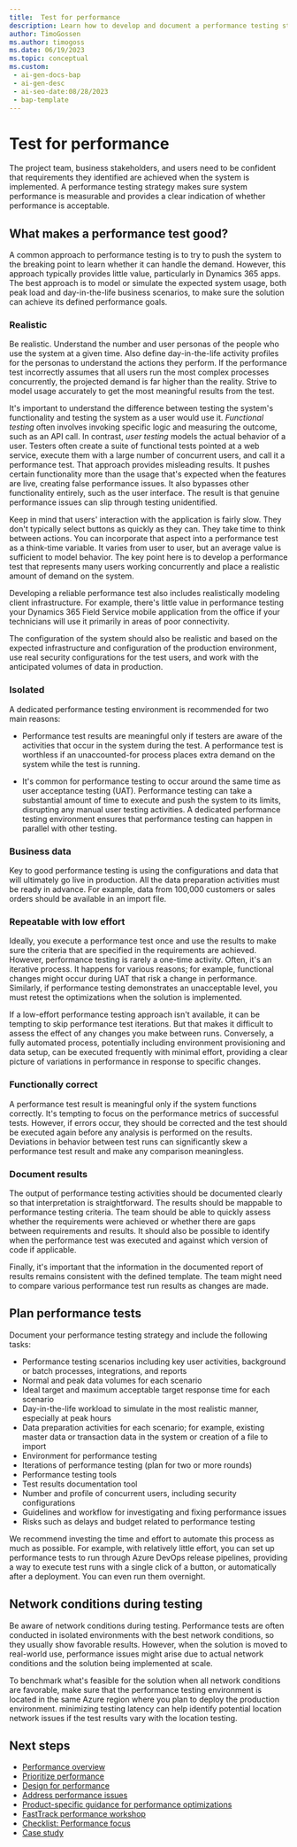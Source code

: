 ```yaml
---
title:  Test for performance
description: Learn how to develop and document a performance testing strategy to model expected system usage and achieve the defined performance goals of your Dynamics 365 solutions.
author: TimoGossen
ms.author: timogoss
ms.date: 06/19/2023
ms.topic: conceptual
ms.custom:
 - ai-gen-docs-bap
 - ai-gen-desc
 - ai-seo-date:08/28/2023
 - bap-template
---
```


# Test for performance

The project team, business stakeholders, and users need to be confident that requirements they identified are achieved when the system is implemented. A performance testing strategy makes sure system performance is measurable and provides a clear indication of whether performance is acceptable.

## What makes a performance test good?

A common approach to performance testing is to try to push the system to the breaking point to learn whether it can handle the demand. However, this approach typically provides little value, particularly in Dynamics 365 apps. The best approach is to model or simulate the expected system usage, both peak load and day-in-the-life business scenarios, to make sure the solution can achieve its defined performance goals.

### Realistic

Be realistic. Understand the number and user personas of the people who use the system at a given time. Also define day-in-the-life activity profiles for the personas to understand the actions they perform. If the performance test incorrectly assumes that all users run the most complex processes concurrently, the projected demand is far higher than the reality. Strive to model usage accurately to get the most meaningful results from the test.

It's important to understand the difference between testing the system's functionality and testing the system as a user would use it. *Functional testing* often involves invoking specific logic and measuring the outcome, such as an API call. In contrast, *user testing* models the actual behavior of a user. Testers often create a suite of functional tests pointed at a web service, execute them with a large number of concurrent users, and call it a performance test. That approach provides misleading results. It pushes certain functionality more than the usage that's expected when the features are live, creating false performance issues. It also bypasses other functionality entirely, such as the user interface. The result is that genuine performance issues can slip through testing unidentified.

Keep in mind that users' interaction with the application is fairly slow. They don't typically select buttons as quickly as they can. They take time to think between actions. You can incorporate that aspect into a performance test as a think-time variable. It varies from user to user, but an average value is sufficient to model behavior. The key point here is to develop a performance test that represents many users working concurrently and place a realistic amount of demand on the system.

Developing a reliable performance test also includes realistically modeling client infrastructure. For example, there's little value in performance testing your Dynamics 365 Field Service mobile application from the office if your technicians will use it primarily in areas of poor connectivity.

The configuration of the system should also be realistic and based on the expected infrastructure and configuration of the production environment, use real security configurations for the test users, and work with the anticipated volumes of data in production.

### Isolated

A dedicated performance testing environment is recommended for two main reasons:

- Performance test results are meaningful only if testers are aware of the activities that occur in the system during the test. A performance test is worthless if an unaccounted-for process places extra demand on the system while the test is running.

- It's common for performance testing to occur around the same time as user acceptance testing (UAT). Performance testing can take a substantial amount of time to execute and push the system to its limits, disrupting any manual user testing activities. A dedicated performance testing environment ensures that performance testing can happen in parallel with other testing.

### Business data

Key to good performance testing is using the configurations and data that will ultimately go live in production. All the data preparation activities must be ready in advance. For example, data from 100,000 customers or sales orders should be available in an import file.

### Repeatable with low effort

Ideally, you execute a performance test once and use the results to make sure the criteria that are specified in the requirements are achieved. However, performance testing is rarely a one-time activity. Often, it's an iterative process. It happens for various reasons; for example, functional changes might occur during UAT that risk a change in performance. Similarly, if performance testing demonstrates an unacceptable level, you must retest the optimizations when the solution is implemented.

If a low-effort performance testing approach isn't available, it can be tempting to skip performance test iterations. But that makes it difficult to assess the effect of any changes you make between runs. Conversely, a fully automated process, potentially including environment provisioning and data setup, can be executed frequently with minimal effort, providing a clear picture of variations in performance in response to specific changes.

### Functionally correct

A performance test result is meaningful only if the system functions correctly. It's tempting to focus on the performance metrics of successful tests. However, if errors occur, they should be corrected and the test should be executed again before any analysis is performed on the results. Deviations in behavior between test runs can significantly skew a performance test result and make any comparison meaningless.

### Document results

The output of performance testing activities should be documented clearly so that interpretation is straightforward. The results should be mappable to performance testing criteria. The team should be able to quickly assess whether the requirements were achieved or whether there are gaps between requirements and results. It should also be possible to identify when the performance test was executed and against which version of code if applicable.

Finally, it's important that the information in the documented report of results remains consistent with the defined template. The team might need to compare various performance test run results as changes are made.

## Plan performance tests

Document your performance testing strategy and include the following tasks:

- Performance testing scenarios including key user activities, background or batch processes, integrations, and reports
- Normal and peak data volumes for each scenario
- Ideal target and maximum acceptable target response time for each scenario
- Day-in-the-life workload to simulate in the most realistic manner, especially at peak hours
- Data preparation activities for each scenario; for example, existing master data or transaction data in the system or creation of a file to import
- Environment for performance testing
- Iterations of performance testing (plan for two or more rounds)
- Performance testing tools
- Test results documentation tool
- Number and profile of concurrent users, including security configurations
- Guidelines and workflow for investigating and fixing performance issues
- Risks such as delays and budget related to performance testing

We recommend investing the time and effort to automate this process as much as possible. For example, with relatively little effort, you can set up performance tests to run through Azure DevOps release pipelines, providing a way to execute test runs with a single click of a button, or automatically after a deployment. You can even run them overnight.

## Network conditions during testing

Be aware of network conditions during testing. Performance tests are often conducted in isolated environments with the best network conditions, so they usually show favorable results. However, when the solution is moved to real-world use, performance issues might arise due to actual network conditions and the solution being implemented at scale.

To benchmark what's feasible for the solution when all network conditions are favorable, make sure that the performance testing environment is located in the same Azure region where you plan to deploy the production environment. minimizing testing latency can help identify potential location network issues if the test results vary with the location testing.

## Next steps

- [Performance overview](performing-solution.md)
- [Prioritize performance](performing-solution-prioritize-performance.md)
- [Design for performance](performing-solution-design-for-performance.md)
- [Address performance issues](performing-solution-address-performance-issues.md)
- [Product-specific guidance for performance optimizations](performing-solution-product-specific-guidance.md)
- [FastTrack performance workshop](performing-solution-workshop-strategy.md)
- [Checklist: Performance focus](performing-solution-product-checklist.md)
- [Case study](performing-solution-product-case-study.md)
